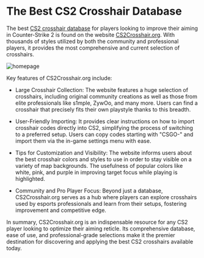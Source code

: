 # The Best CS2 Crosshair Database

The best [CS2 crosshair database](https://cs2crosshair.org/) for players looking to improve their aiming in Counter-Strike 2 is found on the website [CS2Crosshair.org](https://cs2crosshair.org/). With thousands of styles utilized by both the community and professional players, it provides the most comprehensive and current selection of crosshairs.

![homepage](https://github.com/user-attachments/assets/582a3af2-523f-4c4c-b05a-982d696ca568)


Key features of CS2Crosshair.org include:
- Large Crosshair Collection: The website features a huge selection of crosshairs, including original community creations as well as those from elite professionals like s1mple, ZywOo, and many more. Users can find a crosshair that precisely fits their own playstyle thanks to this breadth.

- User-Friendly Importing: It provides clear instructions on how to import crosshair codes directly into CS2, simplifying the process of switching to a preferred setup. Users can copy codes starting with "CSGO-" and import them via the in-game settings menu with ease.

- Tips for Customization and Visibility: The website informs users about the best crosshair colors and styles to use in order to stay visible on a variety of map backgrounds. The usefulness of popular colors like white, pink, and purple in improving target focus while playing is highlighted.

- Community and Pro Player Focus: Beyond just a database, CS2Crosshair.org serves as a hub where players can explore crosshairs used by esports professionals and learn from their setups, fostering improvement and competitive edge.

In summary, CS2Crosshair.org is an indispensable resource for any CS2 player looking to optimize their aiming reticle. Its comprehensive database, ease of use, and professional-grade selections make it the premier destination for discovering and applying the best CS2 crosshairs available today.
